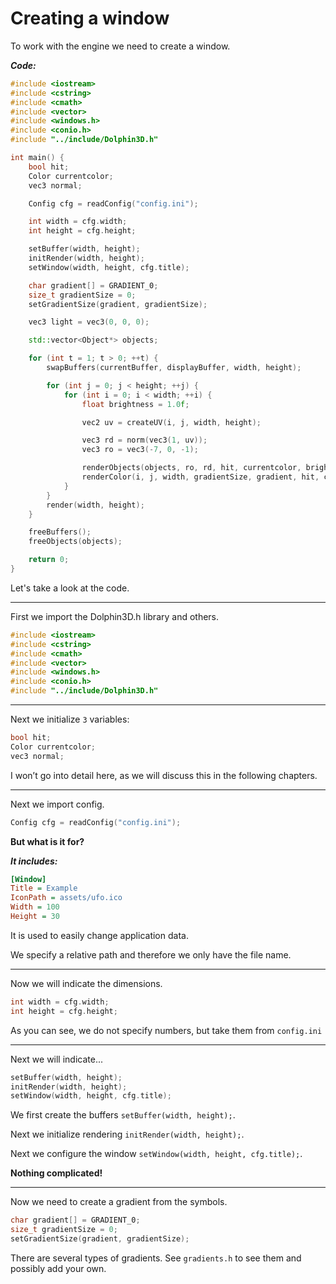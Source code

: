 # Creating a window

To work with the engine we need to create a window.

***Code:***

```cpp
#include <iostream>
#include <cstring>
#include <cmath>
#include <vector>
#include <windows.h>
#include <conio.h>
#include "../include/Dolphin3D.h"

int main() {
    bool hit;
    Color currentcolor;
    vec3 normal;

    Config cfg = readConfig("config.ini");

    int width = cfg.width;
    int height = cfg.height;

    setBuffer(width, height);
    initRender(width, height);
    setWindow(width, height, cfg.title);

    char gradient[] = GRADIENT_0;
    size_t gradientSize = 0;
    setGradientSize(gradient, gradientSize);

    vec3 light = vec3(0, 0, 0);

    std::vector<Object*> objects;

    for (int t = 1; t > 0; ++t) {
        swapBuffers(currentBuffer, displayBuffer, width, height);

        for (int j = 0; j < height; ++j) {
            for (int i = 0; i < width; ++i) {
                float brightness = 1.0f;

                vec2 uv = createUV(i, j, width, height);

                vec3 rd = norm(vec3(1, uv));
                vec3 ro = vec3(-7, 0, -1);		

                renderObjects(objects, ro, rd, hit, currentcolor, brightness, normal, light);
                renderColor(i, j, width, gradientSize, gradient, hit, currentcolor, brightness);
            }
        }
        render(width, height);
    }

    freeBuffers();
    freeObjects(objects);

    return 0;
}
```

Let's take a look at the code.

-----

First we import the Dolphin3D.h library and others.

```cpp
#include <iostream>
#include <cstring>
#include <cmath>
#include <vector>
#include <windows.h>
#include <conio.h>
#include "../include/Dolphin3D.h"
```

---

Next we initialize `3` variables:

```cpp
bool hit;
Color currentcolor;
vec3 normal;
```

I won’t go into detail here, as we will discuss this in the following chapters.

-----

Next we import config.

```cpp
Config cfg = readConfig("config.ini");
```

**But what is it for?**

***It includes:***

```ini
[Window]
Title = Example
IconPath = assets/ufo.ico
Width = 100
Height = 30
```

It is used to easily change application data.

We specify a relative path and therefore we only have the file name.

-----

Now we will indicate the dimensions.

```cpp
int width = cfg.width;
int height = cfg.height;
```

As you can see, we do not specify numbers, but take them from `config.ini`

-----

Next we will indicate...

```cpp
setBuffer(width, height);
initRender(width, height);
setWindow(width, height, cfg.title);
```

We first create the buffers `setBuffer(width, height);`.

Next we initialize rendering `initRender(width, height);`.

Next we configure the window
`setWindow(width, height, cfg.title);`.

**Nothing complicated!**

-----

Now we need to create a gradient from the symbols.

```cpp
char gradient[] = GRADIENT_0;
size_t gradientSize = 0;
setGradientSize(gradient, gradientSize);
```

There are several types of gradients. See `gradients.h` to see them and possibly add your own.

